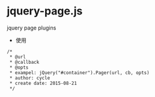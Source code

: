 # jquery-page.js
jquery page plugins

* 使用

```
/*
 * @url
 * @callback
 * @opts
 * exampel: jQuery("#container").Pager(url, cb, opts)
 * author: cycle
 * create date: 2015-08-21
 */
```

